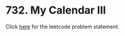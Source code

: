 # 732. My Calendar III

Click [here](https://leetcode.com/problems/my-calendar-iii/) for the leetcode problem statement.
